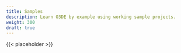 ```yaml
---
title: Samples
description: Learn O3DE by example using working sample projects.
weight: 300
draft: true
---
```


{{< placeholder >}}

